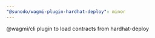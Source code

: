 ```yaml
---
"@sunodo/wagmi-plugin-hardhat-deploy": minor
---
```


@wagmi/cli plugin to load contracts from hardhat-deploy
